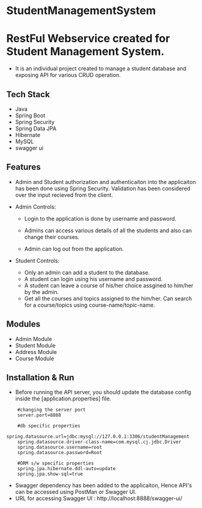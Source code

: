 # StudentManagementSystem

<!-- ============================================  TITLE ======================================================  -->

# RestFul Webservice created for Student Management System.
* It is an individual project created to manage a student database and exposing API for various CRUD operation.

  
<!-- ============================================  TECH STACK ======================================================  -->

## Tech Stack

* Java
* Spring Boot
* Spring Security
* Spring Data JPA
* Hibernate
* MySQL
* swagger ui

<!-- ============================================  FEATURES ======================================================  -->

  
## Features

* Admin and Student authorization and authenticaiton into the applicaiton has been done using Spring Security. Validation has been considered over the input recieved from the client.<br>



* Admin Controls:
    * Login to the application is done by  username and password.

    * Admins can access various details of all the students and also can change their courses.
    * Admin can log out from the application.
* Student Controls:
    * Only an admin can add a student to the database.
    * A student can login using his  username and password.
    * A student can leave a course of his/her choice assgined to him/her by the admin.
    * Get all the courses and topics assigned to the him/her. Can search for a course/topics using course-name/topic-name.
   


<!-- ============================================  MODULES ======================================================  -->

## Modules

* Admin Module
* Student Module
* Address Module
* Course Module


<!-- ============================================  INSTALLATION AND RUN ======================================================  -->

## Installation & Run

* Before running the API server, you should update the database config inside the [application.properties] file.


```
    #changing the server port
    server.port=8888

    #db specific properties
    spring.datasource.url=jdbc:mysql://127.0.0.1:3306/studentManagement
    spring.datasource.driver-class-name=com.mysql.cj.jdbc.Driver
    spring.datasource.username=root
    spring.datasource.password=Root
    
    #ORM s/w specific properties
    spring.jpa.hibernate.ddl-auto=update
    spring.jpa.show-sql=true

```
* Swagger dependency has been added to the applicaiton, Hence API's can be accessed using PostMan or Swagger UI.
* URL for accessing Swagger UI : http://localhost:8888/swagger-ui/



